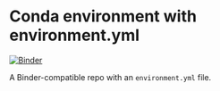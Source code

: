 # Conda environment with environment.yml

[![Binder](http://mybinder.org/badge_logo.svg)](https://mybinder.org/v2/gh/NatPombubpa/Qiime2_2022.8_binder/master)

A Binder-compatible repo with an `environment.yml` file.
